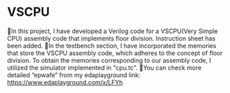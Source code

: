 # VSCPU
🎤In this project, I have developed a Verilog code for a VSCPU(Very Simple CPU) assembly code that implements floor division. Instruction sheet has been added.
🎤In the testbench section, I have incorporated the memories that store the VSCPU assembly 
   code, which adheres to the concept of floor division. To obtain the memories corresponding 
   to our assembly code, I utilized the simulator implemented in "cpu.tc".
🎤You can check more detailed “epwafe” from my edaplayground link: 
   https://www.edaplayground.com/x/LFYh 
   
